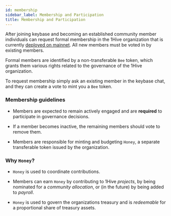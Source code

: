 ```yaml
---
id: membership
sidebar_label: Membership and Participation
title: Membership and Participation
---
```


After joining keybase and becoming an established community member individuals can request formal membership in the 1Hive organization that is currently [deployed on mainnet](https://mainnet.aragon.org/#/beehive). All new members must be voted in by existing members.

Formal members are identified by a non-transferable `Bee` token, which grants them various rights related to the governance of the 1Hive organization.

To request membership simply ask an existing member in the keybase chat, and they can create a vote to mint you a `Bee` token.


### Membership guidelines

- Members are expected to remain actively engaged and are **required** to participate in governance decisions.

- If a member becomes inactive, the remaining members should vote to remove them.

- Members are responsible for minting and budgeting `Honey`, a separate transferable token issued by the organization.

### Why `Honey`?

- `Honey` is used to coordinate contributions.

- Members can earn `Honey` by contributing to 1Hive *projects*, by being nominated for a *community allocation*, or (in the future) by being added to *payroll*.

- `Honey` is used to govern the organizations treasury and is *redeemable* for a proportional share of treasury assets.
